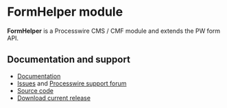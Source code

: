 # FormHelper module #

**FormHelper** is a Processwire CMS / CMF module and extends the PW form API.

## Documentation and support ##

* [Documentation](https://bitbucket.org/pwFoo/formhelper/wiki/Documentation)
* [Issues](https://bitbucket.org/pwFoo/formhelper/issues?status=new&status=open) and [Processwire support forum](https://processwire.com/talk/topic/7860-module-formhelper/)
* [Source code](https://bitbucket.org/pwFoo/formhelper/src/master)
* [Download current release](https://bitbucket.org/pwFoo/formhelper/get/master.zip)